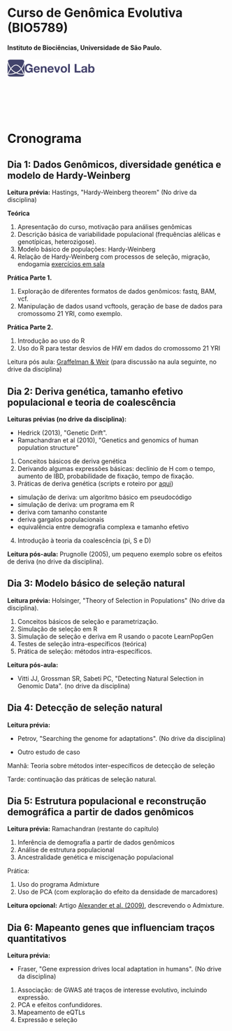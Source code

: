 # Curso de Genômica Evolutiva (BIO5789)

#### Instituto de Biociências, Universidade de São Paulo.

<img src="logo.jpg" alt="drawing" width="200"/>

<br/><br/>
<br/><br/>


# Cronograma 

## Dia 1: Dados Genômicos, diversidade genética e modelo de Hardy-Weinberg

**Leitura prévia:** Hastings, "Hardy-Weinberg theorem" (No drive da disciplina)

**Teórica**

1. Apresentação do curso, motivação para análises genômicas
2. Descrição básica de variabilidade populacional (frequências alélicas e genotípicas, heterozigose).
3. Modelo básico de populações: Hardy-Weinberg
4. Relação de Hardy-Weinberg com processos de seleção, migração, endogamia [exercícios em sala](dia1/hwp5789.pdf)

**Prática Parte 1.**

1. Exploração de diferentes formatos de dados genômicos: fastq, BAM, vcf.
2. Manipulação de dados usand vcftools, geração de base de dados para cromossomo 21 YRI, como exemplo.

**Prática Parte 2.**

1. Introdução ao uso do R
2. Uso do R para testar desvios de HW em dados do cromossomo 21 YRI

Leitura pós aula: [Graffelman & Weir](https://link.springer.com/article/10.1007/s00439-017-1786-7) (para discussão na aula seguinte, no drive da disciplina) 

## Dia 2: Deriva genética, tamanho efetivo populacional e teoria de coalescência

**Leituras prévias (no drive da disciplina):** 

- Hedrick (2013), "Genetic Drift".
- Ramachandran et al (2010), "Genetics and genomics of human population structure"

1. Conceitos básicos de deriva genética
2. Derivando algumas expressões básicas: declínio de H com o tempo, aumento de IBD, probabilidade de fixação, tempo de fixação. 
3. Práticas de deriva genética (scripts e roteiro por [aqui](https://github.com/genevol-usp/curso-genomica-evolutiva/blob/master/dia2/README.md))
  - simulação de deriva: um algoritmo básico em pseudocódigo
  - simulação de deriva: um programa em R
  - deriva com tamanho constante
  - deriva gargalos populacionais
  - equivalência entre demografia complexa e tamanho efetivo
 
 4. Introdução à teoria da coalescência (pi, S e D)
 
**Leitura pós-aula:** Prugnolle (2005), um pequeno exemplo sobre os efeitos de deriva (no drive da disciplina).

## Dia 3: Modelo básico de seleção natural

**Leitura prévia:** Holsinger, "Theory of Selection in Populations" (No drive da disciplina).

1. Conceitos básicos de seleção e parametrização.
2. Simulação de seleção em R
3. Simulação de seleção e deriva em R usando o pacote LearnPopGen
4. Testes de seleção intra-específicos (teórica)
5. Prática de seleção: métodos intra-específicos.

**Leitura pós-aula:** 

- Vitti JJ, Grossman SR, Sabeti PC, "Detecting Natural Selection in Genomic Data". (no drive da disciplina)


## Dia 4: Detecção de seleção natural

**Leitura prévia:**

- Petrov, "Searching the genome for adaptations". (No drive da disciplina)

- Outro estudo de caso

Manhã: Teoria sobre métodos inter-específicos de detecção de seleção

Tarde: continuação das práticas de seleção natural.

## Dia 5: Estrutura populacional e reconstrução demográfica a partir de dados genômicos

**Leitura prévia:** Ramachandran (restante do capítulo)

1. Inferência de demografia a partir de dados genômicos
2. Análise de estrutura populacional
3. Ancestralidade genética e miscigenação populacional

Prática:
1. Uso do programa Admixture
2. Uso de PCA (com exploração do efeito da densidade de marcadores)

**Leitura opcional:** Artigo [Alexander et al. (2009)](https://www.ncbi.nlm.nih.gov/pubmed/19648217), descrevendo o Admixture.

## Dia 6: Mapeanto genes que influenciam traços quantitativos

**Leitura prévia:** 

- Fraser, "Gene expression drives local adaptation in humans". (No drive da disciplina)

1. Associação: de GWAS até traços de interesse evolutivo, incluindo expressão.
2. PCA e efeitos confundidores.
3. Mapeamento de eQTLs
4. Expressão e seleção